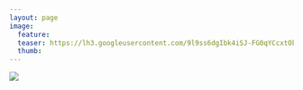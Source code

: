 ```yaml
---
layout: page
image:
  feature:
  teaser: https://lh3.googleusercontent.com/9l9ss6dgIbk4iSJ-FG0qYCcxtOk1FL-hUW7zBfYLVm0=w245-h184-no
  thumb:
---
```


![](https://lh3.googleusercontent.com/lNNCnT_X0AGjSLjCfpTzv__9M8neih-MCxWzNfYfQKo=w800)

